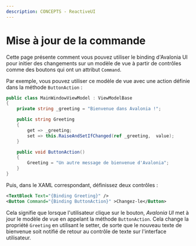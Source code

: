 ```yaml
---
description: CONCEPTS - ReactiveUI
---
```


# Mise à jour de la commande

Cette page présente comment vous pouvez utiliser le binding d'Avalonia UI pour initier des changements sur un modèle de vue à partir de contrôles comme des boutons qui ont un attribut `Command`.

Par exemple, vous pouvez utiliser ce modèle de vue avec une action définie dans la méthode `ButtonAction` :

```csharp
public class MainWindowViewModel : ViewModelBase
{
    private string _greeting = "Bienvenue dans Avalonia !";

    public string Greeting
    {
        get => _greeting;
        set => this.RaiseAndSetIfChanged(ref _greeting,  value);
    }

    public void ButtonAction()
    {
        Greeting = "Un autre message de bienvenue d'Avalonia";
    }
}
```

Puis, dans le XAML correspondant, définissez deux contrôles :

```xml
<TextBlock Text="{Binding Greeting}" />
<Button Command="{Binding ButtonAction}" >Changez-le</Button>
```

Cela signifie que lorsque l'utilisateur clique sur le bouton, _Avalonia UI_ met à jour le modèle de vue en appelant la méthode `ButtonAction`. Cela change la propriété `Greeting` en utilisant le setter, de sorte que le nouveau texte de bienvenue soit notifié de retour au contrôle de texte sur l'interface utilisateur.